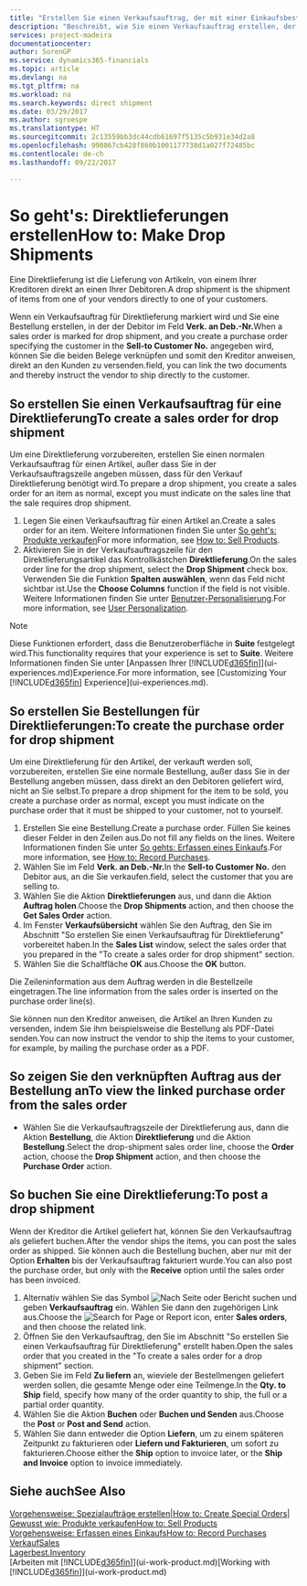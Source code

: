 ```yaml
---
title: "Erstellen Sie einen Verkaufsauftrag, der mit einer Einkaufsbestellung für eine direkte Lieferung verknüpft ist| Microsoft Docs"
description: "Beschreibt, wie Sie einen Verkaufsauftrag erstellen, der mit einer Bestellung verknüpft ist, um sicherzustellen, dass die Artikel vom Kreditor direkt an den Debitor versendet werden"
services: project-madeira
documentationcenter: 
author: SorenGP
ms.service: dynamics365-financials
ms.topic: article
ms.devlang: na
ms.tgt_pltfrm: na
ms.workload: na
ms.search.keywords: direct shipment
ms.date: 03/29/2017
ms.author: sgroespe
ms.translationtype: HT
ms.sourcegitcommit: 2c13559bb3dc44cdb61697f5135c5b931e34d2a8
ms.openlocfilehash: 990867cb428f860b1001177738d1a027f72485bc
ms.contentlocale: de-ch
ms.lasthandoff: 09/22/2017

---
```

# <a name="how-to-make-drop-shipments"></a><span data-ttu-id="a2c52-103">So geht's: Direktlieferungen erstellen</span><span class="sxs-lookup"><span data-stu-id="a2c52-103">How to: Make Drop Shipments</span></span>
<span data-ttu-id="a2c52-104">Eine Direktlieferung ist die Lieferung von Artikeln, von einem Ihrer Kreditoren direkt an einen Ihrer Debitoren.</span><span class="sxs-lookup"><span data-stu-id="a2c52-104">A drop shipment is the shipment of items from one of your vendors directly to one of your customers.</span></span>

<span data-ttu-id="a2c52-105">Wenn ein Verkaufsauftrag für Direktlieferung markiert wird und Sie eine Bestellung erstellen, in der der Debitor im Feld **Verk. an Deb.-Nr.**</span><span class="sxs-lookup"><span data-stu-id="a2c52-105">When a sales order is marked for drop shipment, and you create a purchase order specifying the customer in the **Sell-to Customer No.**</span></span> <span data-ttu-id="a2c52-106">angegeben wird, können Sie die beiden Belege verknüpfen und somit den Kreditor anweisen, direkt an den Kunden zu versenden.</span><span class="sxs-lookup"><span data-stu-id="a2c52-106">field, you can link the two documents and thereby instruct the vendor to ship directly to the customer.</span></span>

## <a name="to-create-a-sales-order-for-drop-shipment"></a><span data-ttu-id="a2c52-107">So erstellen Sie einen Verkaufsauftrag für eine Direktlieferung</span><span class="sxs-lookup"><span data-stu-id="a2c52-107">To create a sales order for drop shipment</span></span>
<span data-ttu-id="a2c52-108">Um eine Direktlieferung vorzubereiten, erstellen Sie einen normalen Verkaufsauftrag für einen Artikel, außer dass Sie in der Verkaufsauftragszeile angeben müssen, dass für den Verkauf Direktlieferung benötigt wird.</span><span class="sxs-lookup"><span data-stu-id="a2c52-108">To prepare a drop shipment, you create a sales order for an item as normal, except you must indicate on the sales line that the sale requires drop shipment.</span></span>

1. <span data-ttu-id="a2c52-109">Legen Sie einen Verkaufsauftrag für einen Artikel an.</span><span class="sxs-lookup"><span data-stu-id="a2c52-109">Create a sales order for an item.</span></span> <span data-ttu-id="a2c52-110">Weitere Informationen finden Sie unter [So geht's: Produkte verkaufen](sales-how-sell-products.md)</span><span class="sxs-lookup"><span data-stu-id="a2c52-110">For more information, see [How to: Sell Products](sales-how-sell-products.md).</span></span>
2. <span data-ttu-id="a2c52-111">Aktivieren Sie in der Verkaufsauftragszeile für den Direktlieferungsartikel das Kontrollkästchen **Direktlieferung**.</span><span class="sxs-lookup"><span data-stu-id="a2c52-111">On the sales order line for the drop shipment, select the **Drop Shipment** check box.</span></span> <span data-ttu-id="a2c52-112">Verwenden Sie die Funktion **Spalten auswählen**, wenn das Feld nicht sichtbar ist.</span><span class="sxs-lookup"><span data-stu-id="a2c52-112">Use the **Choose Columns** function if the field is not visible.</span></span> <span data-ttu-id="a2c52-113">Weitere Informationen finden Sie unter [Benutzer-Personalisierung](ui-user-personalization.md).</span><span class="sxs-lookup"><span data-stu-id="a2c52-113">For more information, see [User Personalization](ui-user-personalization.md).</span></span>

> [!NOTE]  
>   <span data-ttu-id="a2c52-114">Diese Funktionen erfordert, dass die Benutzeroberfläche in **Suite** festgelegt wird.</span><span class="sxs-lookup"><span data-stu-id="a2c52-114">This functionality requires that your experience is set to **Suite**.</span></span> <span data-ttu-id="a2c52-115">Weitere Informationen finden Sie unter [Anpassen Ihrer [!INCLUDE[d365fin](includes/d365fin_md.md)]](ui-experiences.md)Experience.</span><span class="sxs-lookup"><span data-stu-id="a2c52-115">For more information, see [Customizing Your [!INCLUDE[d365fin](includes/d365fin_md.md)] Experience](ui-experiences.md).</span></span>

## <a name="to-create-the-purchase-order-for-drop-shipment"></a><span data-ttu-id="a2c52-116">So erstellen Sie Bestellungen für Direktlieferungen:</span><span class="sxs-lookup"><span data-stu-id="a2c52-116">To create the purchase order for drop shipment</span></span>
<span data-ttu-id="a2c52-117">Um eine Direktlieferung für den Artikel, der verkauft werden soll, vorzubereiten, erstellen Sie eine normale Bestellung, außer dass Sie in der Bestellung angeben müssen, dass direkt an den Debitoren geliefert wird, nicht an Sie selbst.</span><span class="sxs-lookup"><span data-stu-id="a2c52-117">To prepare a drop shipment for the item to be sold, you create a purchase order as normal, except you must indicate on the purchase order that it must be shipped to your customer, not to yourself.</span></span>

1. <span data-ttu-id="a2c52-118">Erstellen Sie eine Bestellung.</span><span class="sxs-lookup"><span data-stu-id="a2c52-118">Create a purchase order.</span></span> <span data-ttu-id="a2c52-119">Füllen Sie keines dieser Felder in den Zeilen aus.</span><span class="sxs-lookup"><span data-stu-id="a2c52-119">Do not fill any fields on the lines.</span></span> <span data-ttu-id="a2c52-120">Weitere Informationen finden Sie unter [So gehts: Erfassen eines Einkaufs](purchasing-how-record-purchases.md).</span><span class="sxs-lookup"><span data-stu-id="a2c52-120">For more information, see [How to: Record Purchases](purchasing-how-record-purchases.md).</span></span>
2. <span data-ttu-id="a2c52-121">Wählen Sie im Feld **Verk. an Deb.-Nr.**</span><span class="sxs-lookup"><span data-stu-id="a2c52-121">In the **Sell-to Customer No.**</span></span> <span data-ttu-id="a2c52-122">den Debitor aus, an die Sie verkaufen.</span><span class="sxs-lookup"><span data-stu-id="a2c52-122">field, select the customer that you are selling to.</span></span>
3. <span data-ttu-id="a2c52-123">Wählen Sie die Aktion **Direktlieferungen** aus, und dann die Aktion **Auftrag holen**.</span><span class="sxs-lookup"><span data-stu-id="a2c52-123">Choose the **Drop Shipments** action, and then choose the **Get Sales Order** action.</span></span>
4. <span data-ttu-id="a2c52-124">Im Fenster **Verkaufsübersicht** wählen Sie den Auftrag, den Sie im Abschnitt "So erstellen Sie einen Verkaufsauftrag für Direktlieferung" vorbereitet haben.</span><span class="sxs-lookup"><span data-stu-id="a2c52-124">In the **Sales List** window, select the sales order that you prepared in the "To create a sales order for drop shipment" section.</span></span>
5. <span data-ttu-id="a2c52-125">Wählen Sie die Schaltfläche **OK** aus.</span><span class="sxs-lookup"><span data-stu-id="a2c52-125">Choose the **OK** button.</span></span>

<span data-ttu-id="a2c52-126">Die Zeileninformation aus dem Auftrag werden in die Bestellzeile eingetragen.</span><span class="sxs-lookup"><span data-stu-id="a2c52-126">The line information from the sales order is inserted on the purchase order line(s).</span></span>

<span data-ttu-id="a2c52-127">Sie können nun den Kreditor anweisen, die Artikel an Ihren Kunden zu versenden, indem Sie ihm beispielsweise die Bestellung als PDF-Datei senden.</span><span class="sxs-lookup"><span data-stu-id="a2c52-127">You can now instruct the vendor to ship the items to your customer, for example, by mailing the purchase order as a PDF.</span></span>     

## <a name="to-view-the-linked-purchase-order-from-the-sales-order"></a><span data-ttu-id="a2c52-128">So zeigen Sie den verknüpften Auftrag aus der Bestellung an</span><span class="sxs-lookup"><span data-stu-id="a2c52-128">To view the linked purchase order from the sales order</span></span>
* <span data-ttu-id="a2c52-129">Wählen Sie die Verkaufsauftragszeile der Direktlieferung aus, dann die Aktion **Bestellung**, die Aktion **Direktlieferung** und die Aktion **Bestellung**.</span><span class="sxs-lookup"><span data-stu-id="a2c52-129">Select the drop-shipment sales order line, choose the **Order** action, choose the **Drop Shipment** action, and then choose the **Purchase Order** action.</span></span>

## <a name="to-post-a-drop-shipment"></a><span data-ttu-id="a2c52-130">So buchen Sie eine Direktlieferung:</span><span class="sxs-lookup"><span data-stu-id="a2c52-130">To post a drop shipment</span></span>
<span data-ttu-id="a2c52-131">Wenn der Kreditor die Artikel geliefert hat, können Sie den Verkaufsauftrag als geliefert buchen.</span><span class="sxs-lookup"><span data-stu-id="a2c52-131">After the vendor ships the items, you can post the sales order as shipped.</span></span> <span data-ttu-id="a2c52-132">Sie können auch die Bestellung buchen, aber nur mit der Option **Erhalten** bis der Verkaufsauftrag fakturiert wurde.</span><span class="sxs-lookup"><span data-stu-id="a2c52-132">You can also post the purchase order, but only with the **Receive** option until the sales order has been invoiced.</span></span>

1. <span data-ttu-id="a2c52-133">Alternativ wählen Sie das Symbol ![Nach Seite oder Bericht suchen](media/ui-search/search_small.png "Nach Seite oder Bericht suchen") und geben **Verkaufsauftrag** ein. Wählen Sie dann den zugehörigen Link aus.</span><span class="sxs-lookup"><span data-stu-id="a2c52-133">Choose the ![Search for Page or Report](media/ui-search/search_small.png "Search for Page or Report icon") icon, enter **Sales orders**, and then choose the related link.</span></span>
2. <span data-ttu-id="a2c52-134">Öffnen Sie den Verkaufsauftrag, den Sie im Abschnitt "So erstellen Sie einen Verkaufsauftrag für Direktlieferung" erstellt haben.</span><span class="sxs-lookup"><span data-stu-id="a2c52-134">Open the sales order that you created in the "To create a sales order for a drop shipment" section.</span></span>
3. <span data-ttu-id="a2c52-135">Geben Sie im Feld **Zu liefern** an, wieviele der Bestellmengen geliefert werden sollen, die gesamte Menge oder eine Teilmenge.</span><span class="sxs-lookup"><span data-stu-id="a2c52-135">In the **Qty. to Ship** field, specify how many of the order quantity to ship, the full or a partial order quantity.</span></span>
4. <span data-ttu-id="a2c52-136">Wählen Sie die Aktion **Buchen** oder **Buchen und Senden** aus.</span><span class="sxs-lookup"><span data-stu-id="a2c52-136">Choose the **Post** or **Post and Send** action.</span></span>
5. <span data-ttu-id="a2c52-137">Wählen Sie dann entweder die Option **Liefern**, um zu einem späteren Zeitpunkt zu fakturieren oder **Liefern und Fakturieren**, um sofort zu fakturieren.</span><span class="sxs-lookup"><span data-stu-id="a2c52-137">Choose either the **Ship** option to invoice later, or the **Ship and Invoice** option to invoice immediately.</span></span>

## <a name="see-also"></a><span data-ttu-id="a2c52-138">Siehe auch</span><span class="sxs-lookup"><span data-stu-id="a2c52-138">See Also</span></span>
<span data-ttu-id="a2c52-139">[Vorgehensweise: Spezialaufträge erstellen](sales-how-to-create-special-orders.md)|</span><span class="sxs-lookup"><span data-stu-id="a2c52-139">[How to: Create Special Orders](sales-how-to-create-special-orders.md)|</span></span>  
[<span data-ttu-id="a2c52-140">Gewusst wie: Produkte verkaufen</span><span class="sxs-lookup"><span data-stu-id="a2c52-140">How to: Sell Products</span></span>](sales-how-sell-products.md)  
[<span data-ttu-id="a2c52-141">Vorgehensweise: Erfassen eines Einkaufs</span><span class="sxs-lookup"><span data-stu-id="a2c52-141">How to: Record Purchases</span></span>](purchasing-how-record-purchases.md)  
[<span data-ttu-id="a2c52-142">Verkauf</span><span class="sxs-lookup"><span data-stu-id="a2c52-142">Sales</span></span>](sales-manage-sales.md)  
[<span data-ttu-id="a2c52-143">Lagerbest.</span><span class="sxs-lookup"><span data-stu-id="a2c52-143">Inventory</span></span>](inventory-manage-inventory.md)  
<span data-ttu-id="a2c52-144">[Arbeiten mit [!INCLUDE[d365fin](includes/d365fin_md.md)]](ui-work-product.md)</span><span class="sxs-lookup"><span data-stu-id="a2c52-144">[Working with [!INCLUDE[d365fin](includes/d365fin_md.md)]](ui-work-product.md)</span></span>

